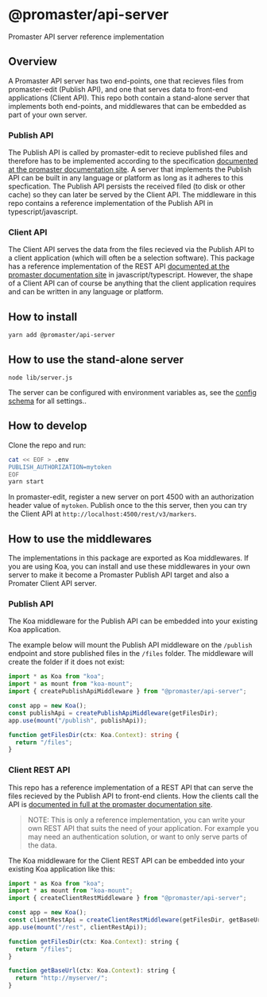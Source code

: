 # @promaster/api-server

Promaster API server reference implementation

## Overview

A Promaster API server has two end-points, one that recieves files from promaster-edit (Publish API), and one that serves data to front-end applications (Client API). This repo both contain a stand-alone server that implements both end-points, and middlewares that can be embedded as part of your own server.

### Publish API

The Publish API is called by promaster-edit to recieve published files and therefore has to be implemented according to the specification [documented at the promaster documentation site](https://docs.promaster.se/publish-api). A server that implements the Publish API can be built in any language or platform as long as it adheres to this specfication. The Publish API persists the received filed (to disk or other cache) so they can later be served by the Client API. The middleware in this repo contains a reference implementation of the Publish API in typescript/javascript.

### Client API

The Client API serves the data from the files recieved via the Publish API to a client application (which will often be a selection software). This package has a reference implementation of the REST API [documented at the promaster documentation site](https://docs.promaster.se/client-rest-api/) in javascript/typescript. However, the shape of a Client API can of course be anything that the client application requires and can be written in any language or platform.

## How to install

```
yarn add @promaster/api-server
```

## How to use the stand-alone server

```
node lib/server.js
```

The server can be configured with environment variables as, see the [config schema](src/server/config.ts) for all settings..

## How to develop

Clone the repo and run:

```bash
cat << EOF > .env
PUBLISH_AUTHORIZATION=mytoken
EOF
yarn start
```

In promaster-edit, register a new server on port 4500 with an authorization header value of `mytoken`. Publish once to the this server, then you can try the Client API at `http://localhost:4500/rest/v3/markers`.

## How to use the middlewares

The implementations in this package are exported as Koa middlewares. If you are using Koa, you can install and use these middlewares in your own server to make it become a Promaster Publish API target and also a Promater Client API server.

### Publish API

The Koa middleware for the Publish API can be embedded into your existing Koa application.

The example below will mount the Publish API middleware on the `/publish` endpoint and store published files in the `/files` folder. The middleware will create the folder if it does not exist:

```typescript
import * as Koa from "koa";
import * as mount from "koa-mount";
import { createPublishApiMiddleware } from "@promaster/api-server";

const app = new Koa();
const publishApi = createPublishApiMiddleware(getFilesDir);
app.use(mount("/publish", publishApi));

function getFilesDir(ctx: Koa.Context): string {
  return "/files";
}
```

### Client REST API

This repo has a reference implementation of a REST API that can serve the files recieved by the Publish API to front-end clients. How the clients call the API is [documented in full at the promaster documentation site](https://docs.promaster.se/client-rest-api).

> NOTE: This is only a reference implementation, you can write your own REST API that suits the need of your application. For example you may need an authentication solution, or want to only serve parts of the data.

The Koa middleware for the Client REST API can be embedded into your existing Koa application like this:

```js
import * as Koa from "koa";
import * as mount from "koa-mount";
import { createClientRestMiddleware } from "@promaster/api-server";

const app = new Koa();
const clientRestApi = createClientRestMiddleware(getFilesDir, getBaseUrl);
app.use(mount("/rest", clientRestApi));

function getFilesDir(ctx: Koa.Context): string {
  return "/files";
}

function getBaseUrl(ctx: Koa.Context): string {
  return "http://myserver/";
}
```
